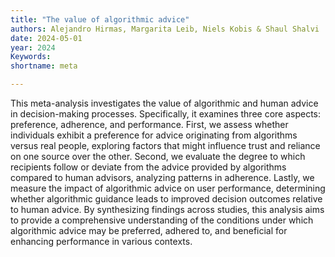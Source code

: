 ```yaml
---
title: "The value of algorithmic advice"
authors: Alejandro Hirmas, Margarita Leib, Niels Kobis & Shaul Shalvi
date: 2024-05-01
year: 2024
Keywords: 
shortname: meta

---
```

This meta-analysis investigates the value of algorithmic and human advice in decision-making processes. Specifically, it examines three core aspects: preference, adherence, and performance. First, we assess whether individuals exhibit a preference for advice originating from algorithms versus real people, exploring factors that might influence trust and reliance on one source over the other. Second, we evaluate the degree to which recipients follow or deviate from the advice provided by algorithms compared to human advisors, analyzing patterns in adherence. Lastly, we measure the impact of algorithmic advice on user performance, determining whether algorithmic guidance leads to improved decision outcomes relative to human advice. By synthesizing findings across studies, this analysis aims to provide a comprehensive understanding of the conditions under which algorithmic advice may be preferred, adhered to, and beneficial for enhancing performance in various contexts.
